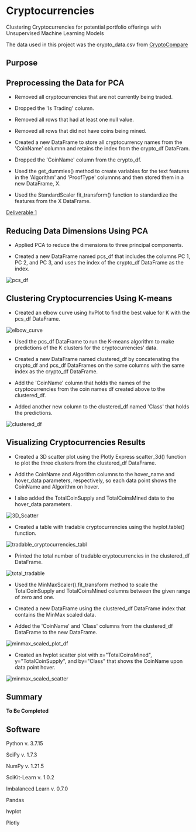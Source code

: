 # Cryptocurrencies

Clustering Cryptocurrencies for potential portfolio offerings with Unsupervised Machine Learning Models

The data used in this project was the crypto_data.csv from [CryptoCompare](https://min-api.cryptocompare.com/data/all/coinlist)

## Purpose



## Preprocessing the Data for PCA

 
- Removed all cryptocurrencies that are not currently being traded. 

- Dropped the 'Is Trading' column.

- Removed all rows that had at least one null value.

- Removed all rows that did not have coins being mined.

- Created a new DataFrame to store all cryptocurrency names from the 'CoinName' columnn and retains the index from the crypto_df DataFram.

- Dropped the 'CoinName' column from the crypto_df.

- Used the get_dummies() method to create variables for the text features in the 'Algorithm' and 'ProofType' columnns and then stored them in a new DataFrame, X.

- Used the StandardScaler fit_transform() function to standardize the features from the X DataFrame.

[Deliverable 1](https://github.com/ashleycvirga/Cryptocurrencies/blob/702475ed3d090fd7cbfa9cc7c810584278bf467f/crypto_clustering.ipynb)

## Reducing Data Dimensions Using PCA

- Applied PCA to reduce the dimensions to three principal components.

- Created a new DataFrame named pcs_df that includes the columns PC 1, PC 2, and PC 3, and uses the index of the crypto_df DataFrame as the index.

![pcs_df](https://github.com/ashleycvirga/Cryptocurrencies/blob/702475ed3d090fd7cbfa9cc7c810584278bf467f/Resources/pcs_df.png)


## Clustering Cryptocurrencies Using K-means

- Created an elbow curve using hvPlot to find the best value for K with the pcs_df DataFrame.

![elbow_curve](https://github.com/ashleycvirga/Cryptocurrencies/blob/702475ed3d090fd7cbfa9cc7c810584278bf467f/Resources/elbow_curve.png)

- Used the pcs_df DataFrame to run the K-means algorithm to make predictions of the K clusters for the cryptocurrencies’ data.

- Created a new DataFrame named clustered_df by concatenating the crypto_df and pcs_df DataFrames on the same columns with the same index as the crypto_df DataFrame.

- Add the 'CoinName' column that holds the names of the cryptocurrencies from the coin names df created above to the clustered_df.

- Added another new column to the clustered_df named 'Class' that holds the predictions.

![clustered_df](https://github.com/ashleycvirga/Cryptocurrencies/blob/702475ed3d090fd7cbfa9cc7c810584278bf467f/Resources/clustered_df.png)


## Visualizing Cryptocurrencies Results

- Created a 3D scatter plot using the Plotly Express scatter_3d() function to plot the three clusters from the clustered_df DataFrame.

- Add the CoinName and Algorithm columns to the hover_name and hover_data parameters, respectively, so each data point shows the CoinName and Algorithm on hover.

-  I also added the TotalCoinSupply and TotalCoinsMined data to the hover_data parameters.

![3D_Scatter](https://github.com/ashleycvirga/Cryptocurrencies/blob/702475ed3d090fd7cbfa9cc7c810584278bf467f/Resources/3D_Scatter.png)

- Created a table with tradable cryptocurrencies using the hvplot.table() function.

![tradable_cryptocurrencies_tabl](https://github.com/ashleycvirga/Cryptocurrencies/blob/702475ed3d090fd7cbfa9cc7c810584278bf467f/Resources/tradable_cryptocurrencies_table.png)

- Printed the total number of tradable cryptocurrencies in the clustered_df DataFrame.

![total_tradable](https://github.com/ashleycvirga/Cryptocurrencies/blob/702475ed3d090fd7cbfa9cc7c810584278bf467f/Resources/total_tradable.png)

- Used the MinMaxScaler().fit_transform method to scale the TotalCoinSupply and TotalCoinsMined columns between the given range of zero and one.

- Created a new DataFrame using the clustered_df DataFrame index that contains the MinMax scaled data.

- Added the 'CoinName' and 'Class' columns from the clustered_df DataFrame to the new DataFrame.

![minmax_scaled_plot_df](https://github.com/ashleycvirga/Cryptocurrencies/blob/702475ed3d090fd7cbfa9cc7c810584278bf467f/Resources/minmax_scaled_plot_df.png)

- Created an hvplot scatter plot with x="TotalCoinsMined", y="TotalCoinSupply", and by="Class" that shows the CoinName upon data point hover.

![minmax_scaled_scatter](https://github.com/ashleycvirga/Cryptocurrencies/blob/702475ed3d090fd7cbfa9cc7c810584278bf467f/Resources/minmax_scaled_scatter.png)

## Summary

**To Be Completed**


## Software

Python v. 3.7.15

SciPy v. 1.7.3

NumPy v. 1.21.5

SciKit-Learn v. 1.0.2

Imbalanced Learn v. 0.7.0

Pandas

hvplot

Plotly
